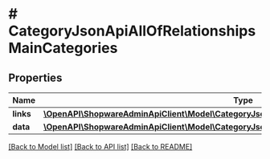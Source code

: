 # # CategoryJsonApiAllOfRelationshipsMainCategories

## Properties

Name | Type | Description | Notes
------------ | ------------- | ------------- | -------------
**links** | [**\OpenAPI\ShopwareAdminApiClient\Model\CategoryJsonApiAllOfRelationshipsMainCategoriesLinks**](CategoryJsonApiAllOfRelationshipsMainCategoriesLinks.md) |  | [optional]
**data** | [**\OpenAPI\ShopwareAdminApiClient\Model\CategoryJsonApiAllOfRelationshipsMainCategoriesData[]**](CategoryJsonApiAllOfRelationshipsMainCategoriesData.md) |  | [optional]

[[Back to Model list]](../../README.md#models) [[Back to API list]](../../README.md#endpoints) [[Back to README]](../../README.md)
